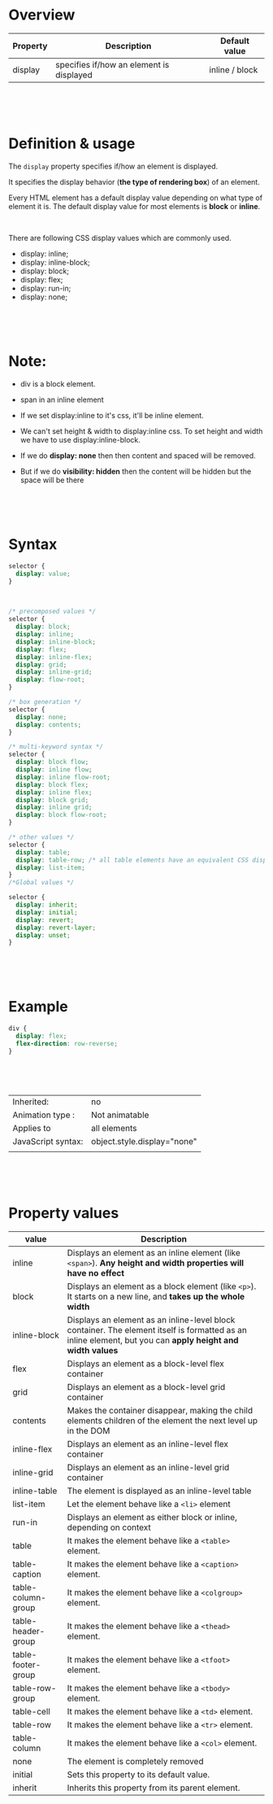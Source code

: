 # Overview

| Property | Description                              | Default value  |
| -------- | ---------------------------------------- | -------------- |
| display  | specifies if/how an element is displayed | inline / block |

&nbsp;

&nbsp;

# Definition & usage

The `display` property specifies if/how an element is displayed.

It specifies the display behavior (**the type of rendering box**) of an element.

Every HTML element has a default display value depending on what type of element it is. The default display value for most elements is **block** or **inline**.

&nbsp;

There are following CSS display values which are commonly used.

- display: inline;
- display: inline-block;
- display: block;
- display: flex;
- display: run-in;
- display: none;

&nbsp;

&nbsp;

# Note:

- div is a block element.

- span in an inline element

- If we set display:inline to it's css, it'll be inline element.

- We can't set height & width to display:inline css. To set height and width we have to use display:inline-block.

- If we do **display: none** then then content and spaced will be removed.

- But if we do **visibility: hidden** then the content will be hidden but the space will be there

&nbsp;

&nbsp;

# Syntax

```css
selector {
  display: value;
}
```

&nbsp;

```css
/* precomposed values */
selector {
  display: block;
  display: inline;
  display: inline-block;
  display: flex;
  display: inline-flex;
  display: grid;
  display: inline-grid;
  display: flow-root;
}

/* box generation */
selector {
  display: none;
  display: contents;
}

/* multi-keyword syntax */
selector {
  display: block flow;
  display: inline flow;
  display: inline flow-root;
  display: block flex;
  display: inline flex;
  display: block grid;
  display: inline grid;
  display: block flow-root;
}

/* other values */
selector {
  display: table;
  display: table-row; /* all table elements have an equivalent CSS display value */
  display: list-item;
}
/*Global values */

selector {
  display: inherit;
  display: initial;
  display: revert;
  display: revert-layer;
  display: unset;
}
```

&nbsp;

&nbsp;

# Example

```css
div {
  display: flex;
  flex-direction: row-reverse;
}
```

&nbsp;

&nbsp;

|                    |                             |
| ------------------ | --------------------------- |
| Inherited:         | no                          |
| Animation type :   | Not animatable              |
| Applies to         | all elements                |
| JavaScript syntax: | object.style.display="none" |
|                    |                             |

&nbsp;

&nbsp;

# Property values

| value              | Description                                                                                                                                                 |
| ------------------ | ----------------------------------------------------------------------------------------------------------------------------------------------------------- |
| inline             | Displays an element as an inline element (like `<span>`). **Any height and width properties will have no effect**                                           |
| block              | Displays an element as a block element (like `<p>`). It starts on a new line, and **takes up the whole width**                                              |
| inline-block       | Displays an element as an inline-level block container. The element itself is formatted as an inline element, but you can **apply height and width values** |
| flex               | Displays an element as a block-level flex container                                                                                                         |
| grid               | Displays an element as a block-level grid container                                                                                                         |
| contents           | Makes the container disappear, making the child elements children of the element the next level up in the DOM                                               |
| inline-flex        | Displays an element as an inline-level flex container                                                                                                       |
| inline-grid        | Displays an element as an inline-level grid container                                                                                                       |
| inline-table       | The element is displayed as an inline-level table                                                                                                           |
| list-item          | Let the element behave like a `<li>` element                                                                                                                |
| run-in             | Displays an element as either block or inline, depending on context                                                                                         |
| table              | It makes the element behave like a `<table>` element.                                                                                                       |
| table-caption      | It makes the element behave like a `<caption>` element.                                                                                                     |
| table-column-group | It makes the element behave like a `<colgroup>` element.                                                                                                    |
| table-header-group | It makes the element behave like a `<thead>` element.                                                                                                       |
| table-footer-group | It makes the element behave like a `<tfoot>` element.                                                                                                       |
| table-row-group    | It makes the element behave like a `<tbody>` element.                                                                                                       |
| table-cell         | It makes the element behave like a `<td>` element.                                                                                                          |
| table-row          | It makes the element behave like a `<tr>` element.                                                                                                          |
| table-column       | It makes the element behave like a `<col>` element.                                                                                                         |
| none               | The element is completely removed                                                                                                                           |
| initial            | Sets this property to its default value.                                                                                                                    |
| inherit            | Inherits this property from its parent element.                                                                                                             |

&nbsp;

&nbsp;
